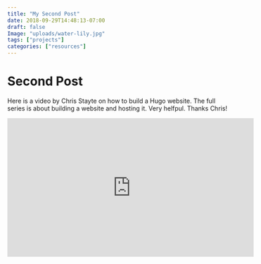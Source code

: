 ```yaml
---
title: "My Second Post"
date: 2018-09-29T14:48:13-07:00
draft: false
Image: "uploads/water-lily.jpg"
tags: ["projects"]
categories: ["resources"]
---
```


# Second Post

Here is a video by Chris Stayte on how to build a Hugo website. The full series is about building a website and hosting it. Very helfpul. Thanks Chris! 

<iframe width="560" height="315" src="https://www.youtube.com/embed/c7vpcqA6SEQ" frameborder="0" allow="autoplay; encrypted-media" allowfullscreen></iframe>